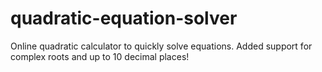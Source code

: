 # quadratic-equation-solver
Online quadratic calculator to quickly solve equations.
Added support for complex roots and up to 10 decimal places!
